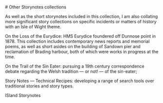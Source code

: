 # Other Storynotes collections


As well as the short storynotes included in this collection, I am also collating more significant story collections on specific incidents or matters of history with an Isle of Wight theme.

On the Loss of the Eurydice: HMS Eurydice foundered off Dunnose point in 1878. This collection includes contemporary news reports and memorial poems, as well as short asides on the building of Sandown pier and reclamation of Brading harbour, both of which were works in progress at the time.

On the Trail of the Sin Eater: pursuing a 19th century correspondence debate regarding the Welsh tradition — or not! — of the sin-eater;

Story Notes — Technical Recipes: developing a range of search tools over traditional stories and story types.

ISland Storynotes


